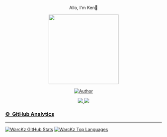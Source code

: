 <p align='center'>Allo, I'm Ken👋</p>
<p align="center">
<img src="https://telegra.ph/WarcKz-05-25" width="225" height="225"/>
</p>
<p align="center">
<a href="https://github.com/WarcKz"><img title="Author" src="https://img.shields.io/badge/Author-WarcKz-red.svg?style=for-the-badge&logo=github"></a>
<p align="center">
<a href="https://www.instagram.com/warclol"><img src="https://img.shields.io/badge/Instagram-E4405F?style=for-the-badge&logo=instagram&logoColor=white" /> 
<a href="https://wa.me/6281515982740"><img src="https://img.shields.io/badge/WhatsApp-25D366?style=for-the-badge&logo=whatsapp&logoColor=white" />
</P>
  
### ⚙ &nbsp;GitHub Analytics

---

[![WarcKz GitHub Stats](https://github-readme-stats.vercel.app/api?username=WarcKz&show_icons=true&hide=issues&theme=radical)](https://github-readme-stats.vercel.app)
[![WarcKz Top Languages](https://github-readme-stats.vercel.app/api/top-langs?username=WarcKz&layout=compact&theme=radical)](https://github-readme-stats.vercel.app)
